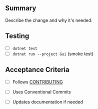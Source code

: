 ## Summary
Describe the change and why it's needed.

## Testing
- [ ] `dotnet test`
- [ ] `dotnet run --project Gui` (smoke test)

## Acceptance Criteria
- [ ] Follows [CONTRIBUTING](../CONTRIBUTING.md)
- [ ] Uses Conventional Commits
- [ ] Updates documentation if needed

